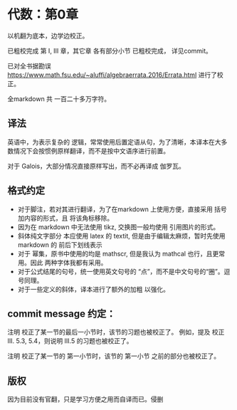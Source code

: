# 代数：第0章

以机翻为底本，边学边校正。

已粗校完成 第 I, III 章，其它章 各有部分小节 已粗校完成， 详见commit。

已对全书据勘误
https://www.math.fsu.edu/~aluffi/algebraerrata.2016/Errata.html
进行了校正。

全markdown 共 一百二十多万字符。

## 译法

英语中，为表示复杂的 逻辑，常常使用后置定语从句，为了清晰，本译本在大多数情况下会按惯例原样翻译，而不是按中文语序进行前置。

对于 Galois，大部分情况直接原样写出，而不必再译成 伽罗瓦。

## 格式约定

- 对于脚注，若对其进行翻译，为了在markdown 上使用方便，直接采用 括号加内容的形式，且
将该角标移除。
- 因为在 markdown 中无法使用 tikz, 交换图一般均使用 引用图片的形式。
- 斜体纯文字部分 本应使用 latex 的 textit, 但是由于编辑太麻烦，暂时先使用 markdown 的 前后下划线表示
- 对于 幂集，原书中使用的均是 mathscr, 但是我认为 mathcal 也行，且更常用。因此 两种字体我都有采用。
- 对于公式结尾的句号，统一使用英文句号的 “点”，而不是中文句号的“圈”。逗号同理。
- 对于一些定义的斜体，译本进行了额外的加粗 以强化。

## commit message 约定：

注明 校正了某一节的最后一小节时，该节的习题也被校正了。
例如，提及 校正 III. 5.3, 5.4，则说明 III.5 的习题也被校正了。

注明 校正了某一节的 第一小节时，该节的 第一小节 之前的部分也被校正了。

## 版权

因为目前没有官翻，只是学习方便之用而自译而已。侵删